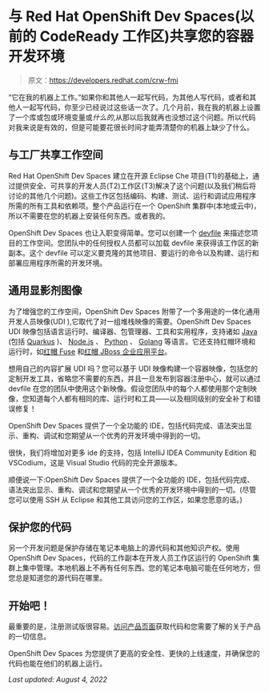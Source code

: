 # 与 Red Hat OpenShift Dev Spaces(以前的 CodeReady 工作区)共享您的容器开发环境

> 原文：<https://developers.redhat.com/crw-fmi>

“它在我的机器上工作。”如果你和其他人一起写代码，为其他人写代码，或者和其他人一起写代码，你至少已经说过这些话一次了。几个月前，我在我的机器上设置了一个库或包或环境变量或*什么的*,从那以后我就再也没想过这个问题。所以代码对我来说是有效的，但是可能要花很长时间才能弄清楚你的机器上缺少了什么。

## 与工厂共享工作空间

Red Hat OpenShift Dev Spaces 建立在开源 Eclipse Che 项目(T1)的基础上，通过提供安全、可共享的开发人员(T2)工作区(T3)解决了这个问题(以及我们稍后将讨论的其他几个问题)。这些工作区包括编码、构建、测试、运行和调试应用程序所需的所有工具和依赖项。整个产品运行在一个 OpenShift 集群中(本地或云中)，所以不需要在您的机器上安装任何东西。或者我的。

OpenShift Dev Spaces 也让入职变得简单。您可以创建一个 [devfile](https://devfile.io/docs/devfile/2.1.0/user-guide/) 来描述您项目的工作空间。您团队中的任何授权人员都可以加载 devfile 来获得该工作区的新副本。这个 devfile 可以定义要克隆的其他项目、要运行的命令以及构建、运行和部署应用程序所需的开发环境。

## 通用显影剂图像

为了增强您的工作空间，OpenShift Dev Spaces 附带了一个多用途的一体化通用开发人员映像(UDI ),它取代了对一组堆栈映像的需要。OpenShift Dev Spaces UDI 映像包括语言运行时、编译器、包管理器、工具和实用程序，支持诸如 [Java](https://developers.redhat.com/topics/java) (包括 [Quarkus](https://developers.redhat.com/products/quarkus/overview) )、 [Node.js](https://developers.redhat.com/topics/nodejs) 、 [Python](https://developers.redhat.com/topics/python) 、 [Golang](https://developers.redhat.com/topics/go) 等语言。它还支持红帽环境和运行时，如[红帽 Fuse](https://developers.redhat.com/products/fuse/overview) 和[红帽 JBoss 企业应用平台](https://developers.redhat.com/products/eap/overview)。

想用自己的内容扩展 UDI 吗？您可以基于 UDI 映像构建一个容器映像，包括您的定制开发工具，省略您不需要的东西，并且一旦发布到容器注册中心，就可以通过 devfile 在您的团队中使用这个新映像。假设您团队中的每个人都使用那个定制映像，您知道每个人都有相同的库、运行时和工具——以及相同级别的安全补丁和错误修复！

OpenShift Dev Spaces 提供了一个全功能的 IDE，包括代码完成、语法突出显示、重构、调试和您期望从一个优秀的开发环境中得到的一切。

很快，我们将增加对更多 ide 的支持，包括 IntelliJ IDEA Community Edition 和 VSCodium，这是 Visual Studio 代码的完全开源版本。

顺便说一下:OpenShift Dev Spaces 提供了一个全功能的 IDE，包括代码完成、语法突出显示、重构、调试和您期望从一个优秀的开发环境中得到的一切。(尽管您可以使用 SSH 从 Eclipse 和其他工具访问您的工作区，如果您愿意的话。)

## 保护您的代码

另一个开发问题是保护存储在笔记本电脑上的源代码和其他知识产权。使用 OpenShift Dev Spaces，代码的工作副本在开发人员工作区运行的 OpenShift 集群上集中管理。本地机器上不再有任何东西。您的笔记本电脑可能在任何地方，但您总是知道您的源代码在哪里。

## 开始吧！

最重要的是，注册测试版很容易。[访问产品页面](/products/openshift-dev-spaces/overview)获取代码和您需要了解的关于产品的一切信息。

OpenShift Dev Spaces 为您提供了更高的安全性、更快的上线速度，并确保您的代码也能在他们的机器上运行。

*Last updated: August 4, 2022*